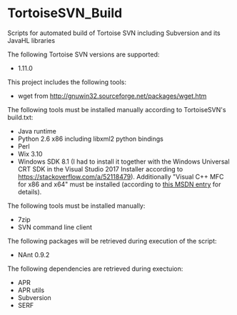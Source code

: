 # TortoiseSVN_Build
Scripts for automated build of Tortoise SVN including Subversion and its JavaHL libraries

The following Tortoise SVN versions are supported:
- 1.11.0

This project includes the following tools:
- wget from http://gnuwin32.sourceforge.net/packages/wget.htm

The following tools must be installed manually according to TortoiseSVN's build.txt:
- Java runtime
- Python 2.6 x86 including libxml2 python bindings
- Perl
- Wix 3.10
- Windows SDK 8.1 (I had to install it together with the Windows Universal CRT SDK in the Visual Studio 2017 Installer according to https://stackoverflow.com/a/52118479). Additionally "Visual C++ MFC for x86 and x64" must be installed (according to [this MSDN entry](https://social.msdn.microsoft.com/Forums/en-US/6b69607a-8a84-4e46-b3c8-5cd832bfb9c7/vs-2017-rc-file-error-rc1015-cannot-open-include-file-afxresh?forum=vcgeneral) for details).

The following tools must be installed manually:
- 7zip
- SVN command line client

The following packages will be retrieved during execution of the script:
- NAnt 0.9.2

The following dependencies are retrieved during exectuion:
- APR
- APR utils
- Subversion
- SERF
